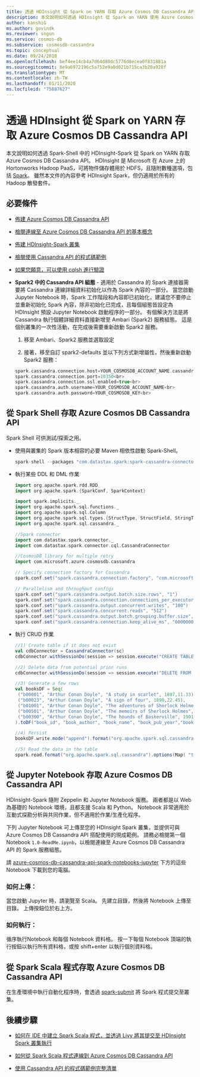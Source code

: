 ```yaml
---
title: 透過 HDInsight 從 Spark on YARN 存取 Azure Cosmos DB Cassandra API
description: 本文說明如何透過 HDInsight 從 Spark on YARN 使用 Azure Cosmos DB Cassandra API
author: kanshiG
ms.author: govindk
ms.reviewer: sngun
ms.service: cosmos-db
ms.subservice: cosmosdb-cassandra
ms.topic: conceptual
ms.date: 09/24/2018
ms.openlocfilehash: bef4ee14cb4a7d64d80dc5776d8ecea0f831881a
ms.sourcegitcommit: 8e9a6972196c5a752e9a0d021b715ca3b20a928f
ms.translationtype: MT
ms.contentlocale: zh-TW
ms.lasthandoff: 01/11/2020
ms.locfileid: "75887627"
---
```

# <a name="access-azure-cosmos-db-cassandra-api-from-spark-on-yarn-with-hdinsight"></a>透過 HDInsight 從 Spark on YARN 存取 Azure Cosmos DB Cassandra API

本文說明如何透過 Spark-Shell 中的 HDInsight-Spark 從 Spark on YARN 存取 Azure Cosmos DB Cassandra API。 HDInsight 是 Microsoft 在 Azure 上的 Hortonworks Hadoop PaaS，可將物件儲存體用於 HDFS，且隨附數種選項，包括 [Spark](../hdinsight/spark/apache-spark-overview.md)。  雖然本文件的內容參考 HDInsight Spark，但仍適用於所有的 Hadoop 散發套件。  

## <a name="prerequisites"></a>必要條件

* [佈建 Azure Cosmos DB Cassandra API](create-cassandra-dotnet.md#create-a-database-account)

* [檢閱連線至 Azure Cosmos DB Cassandra API 的基本概念](cassandra-spark-generic.md)

* [佈建 HDInsight-Spark 叢集](../hdinsight/spark/apache-spark-jupyter-spark-sql.md)

* [檢閱使用 Cassandra API 的程式碼範例](cassandra-spark-generic.md#next-steps)

* [如果您願意，可以使用 cqlsh 進行驗證](cassandra-spark-generic.md#connecting-to-azure-cosmos-db-cassandra-api-from-spark)

* **Spark2 中的 Cassandra API 組態** - 適用於 Cassandra 的 Spark 連接器需要將 Cassandra 連線詳細資料初始化以作為 Spark 內容的一部分。 當您啟動 Jupyter Notebook 時，Spark 工作階段和內容即已初始化，建議您不要停止並重新初始化 Spark 內容，除非初始化已完成，且每個組態皆設定為 HDInsight 預設 Jupyter Notebook 啟動程序的一部分。 有個解決方法是將 Cassandra 執行個體詳細資料直接新增至 Ambari (Spark2) 服務組態。 這是個別叢集的一次性活動，在完成後需要重新啟動 Spark2 服務。
 
  1. 移至 Ambari、Spark2 服務並選取設定

  2. 接著，移至自訂 spark2-defaults 並以下列方式新增屬性，然後重新啟動 Spark2 服務：

  ```scala
  spark.cassandra.connection.host=YOUR_COSMOSDB_ACCOUNT_NAME.cassandra.cosmosdb.azure.com<br>
  spark.cassandra.connection.port=10350<br>
  spark.cassandra.connection.ssl.enabled=true<br>
  spark.cassandra.auth.username=YOUR_COSMOSDB_ACCOUNT_NAME<br>
  spark.cassandra.auth.password=YOUR_COSMOSDB_KEY<br>
  ```

## <a name="access-azure-cosmos-db-cassandra-api-from-spark-shell"></a>從 Spark Shell 存取 Azure Cosmos DB Cassandra API

Spark Shell 可供測試/探索之用。

* 使用與叢集的 Spark 版本相容的必要 Maven 相依性啟動 Spark-Shell。

  ```scala
  spark-shell --packages "com.datastax.spark:spark-cassandra-connector_2.11:2.3.0,com.microsoft.azure.cosmosdb:azure-cosmos-cassandra-spark-helper:1.0.0"
  ```

* 執行某些 DDL 和 DML 作業

  ```scala
  import org.apache.spark.rdd.RDD
  import org.apache.spark.{SparkConf, SparkContext}

  import spark.implicits._
  import org.apache.spark.sql.functions._
  import org.apache.spark.sql.Column
  import org.apache.spark.sql.types.{StructType, StructField, StringType, IntegerType,LongType,FloatType,DoubleType, TimestampType}
  import org.apache.spark.sql.cassandra._

  //Spark connector
  import com.datastax.spark.connector._
  import com.datastax.spark.connector.cql.CassandraConnector

  //CosmosDB library for multiple retry
  import com.microsoft.azure.cosmosdb.cassandra

  // Specify connection factory for Cassandra
  spark.conf.set("spark.cassandra.connection.factory", "com.microsoft.azure.cosmosdb.cassandra.CosmosDbConnectionFactory")

  // Parallelism and throughput configs
  spark.conf.set("spark.cassandra.output.batch.size.rows", "1")
  spark.conf.set("spark.cassandra.connection.connections_per_executor_max", "10")
  spark.conf.set("spark.cassandra.output.concurrent.writes", "100")
  spark.conf.set("spark.cassandra.concurrent.reads", "512")
  spark.conf.set("spark.cassandra.output.batch.grouping.buffer.size", "1000")
  spark.conf.set("spark.cassandra.connection.keep_alive_ms", "60000000") //Increase this number as needed
  ```

* 執行 CRUD 作業

  ```scala
  //1) Create table if it does not exist
  val cdbConnector = CassandraConnector(sc)
  cdbConnector.withSessionDo(session => session.execute("CREATE TABLE IF NOT EXISTS books_ks.books(book_id TEXT PRIMARY KEY,book_author TEXT, book_name TEXT,book_pub_year INT,book_price FLOAT) WITH cosmosdb_provisioned_throughput=4000;"))

  //2) Delete data from potential prior runs
  cdbConnector.withSessionDo(session => session.execute("DELETE FROM books_ks.books WHERE book_id IN ('b00300','b00001','b00023','b00501','b09999','b01001','b00999','b03999','b02999','b000009');"))

  //3) Generate a few rows
  val booksDF = Seq(
   ("b00001", "Arthur Conan Doyle", "A study in scarlet", 1887,11.33),
   ("b00023", "Arthur Conan Doyle", "A sign of four", 1890,22.45),
   ("b01001", "Arthur Conan Doyle", "The adventures of Sherlock Holmes", 1892,19.83),
   ("b00501", "Arthur Conan Doyle", "The memoirs of Sherlock Holmes", 1893,14.22),
   ("b00300", "Arthur Conan Doyle", "The hounds of Baskerville", 1901,12.25)
  ).toDF("book_id", "book_author", "book_name", "book_pub_year","book_price")

  //4) Persist
  booksDF.write.mode("append").format("org.apache.spark.sql.cassandra").options(Map( "table" -> "books", "keyspace" -> "books_ks", "output.consistency.level" -> "ALL", "ttl" -> "10000000")).save()

  //5) Read the data in the table
  spark.read.format("org.apache.spark.sql.cassandra").options(Map( "table" -> "books", "keyspace" -> "books_ks")).load.show
  ```

## <a name="access-azure-cosmos-db-cassandra-api-from-jupyter-notebooks"></a>從 Jupyter Notebook 存取 Azure Cosmos DB Cassandra API

HDInsight-Spark 隨附 Zeppelin 和 Jupyter Notebook 服務。 兩者都是以 Web 為基礎的 Notebook 環境，且都支援 Scala 和 Python。 Notebook 非常適用於互動式探勘分析與共同作業，但不適用於作業/生產化程序。

下列 Jupyter Notebook 可上傳至您的 HDInsight Spark 叢集，並提供可與 Azure Cosmos DB Cassandra API 搭配使用的現成範例。 請務必檢閱第一個 Notebook `1.0-ReadMe.ipynb`，以檢閱連線至 Azure Cosmos DB Cassandra API 的 Spark 服務組態。

請 [azure-cosmos-db-cassandra-api-spark-notebooks-jupyter](https://github.com/Azure-Samples/azure-cosmos-db-cassandra-api-spark-notebooks-jupyter/blob/master/scala/) 下方的這些 Notebook 下載到您的電腦。
  
### <a name="how-to-upload"></a>如何上傳：
當您啟動 Jupyter 時，請瀏覽至 Scala。 先建立目錄，然後將 Notebook 上傳至目錄。 上傳按鈕位於右上方。  

### <a name="how-to-run"></a>如何執行：
循序執行Notebook 和每個 Notebook 資料格。  按一下每個 Notebook 頂端的執行按鈕以執行所有資料格，或按 shift+enter 以執行個別資料格。

## <a name="access-with-azure-cosmos-db-cassandra-api-from-your-spark-scala-program"></a>從 Spark Scala 程式存取 Azure Cosmos DB Cassandra API

在生產環境中執行自動化程序時，會透過 [spark-submit](https://spark.apache.org/docs/latest/submitting-applications.html) 將 Spark 程式提交至叢集。

## <a name="next-steps"></a>後續步驟

* [如何在 IDE 中建立 Spark Scala 程式，並透過 Livy 將其提交至 HDInsight Spark 叢集執行](../hdinsight/spark/apache-spark-create-standalone-application.md)

* [如何從 Spark Scala 程式連線到 Azure Cosmos DB Cassandra API](https://github.com/Azure-Samples/azure-cosmos-db-cassandra-api-spark-connector-sample/blob/master/src/main/scala/com/microsoft/azure/cosmosdb/cassandra/SampleCosmosDBApp.scala)

* [使用 Cassandra API 的程式碼範例完整清單](cassandra-spark-generic.md)
